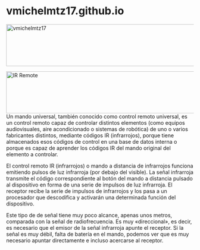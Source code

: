 # vmichelmtz17.github.io
<a href="https://cooltext.com"><img src="https://images.cooltext.com/5619355.png" width="1407" height="113" alt="vmichelmtz17" /></a>

<a href="https://cooltext.com"><img src="https://images.cooltext.com/5619355.png" width="1407" height="113" alt="IR Remote" /></a>
Un mando universal, también conocido como control remoto universal, es un control remoto capaz de controlar distintos elementos (como equipos audiovisuales, aire acondicionado o sistemas de robótica) de uno o varios fabricantes distintos, mediante códigos IR (infrarrojos), porque tiene almacenados esos códigos de control en una base de datos interna o porque es capaz de aprender los códigos IR del mando original del elemento a controlar.

El control remoto IR (infrarrojos) o mando a distancia de infrarrojos funciona emitiendo pulsos de luz infrarroja (por debajo del visible). La señal infrarroja transmite el código correspondiente al botón del mando a distancia pulsado al dispositivo en forma de una serie de impulsos de luz infrarroja. El receptor recibe la serie de impulsos de infrarrojos y los pasa a un procesador que descodifica y activarán una determinada función del dispositivo.

Este tipo de de señal tiene muy poco alcance, apenas unos metros, comparada con la señal de radiofrecuencia. Es muy «direccional», es decir, es necesario que el emisor de la señal infrarroja apunte el receptor. Si la señal es muy débil, falta de batería en el mando, podemos ver que es muy necesario apuntar directamente e incluso acercarse al receptor.
